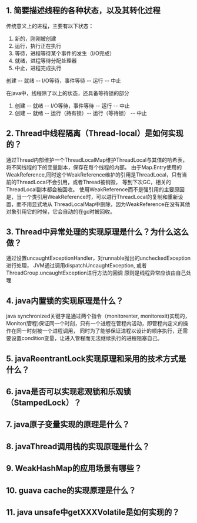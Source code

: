 
## 1. 简要描述线程的各种状态，以及其转化过程

传统意义上的进程，主要有以下状态：
1. 新的，刚刚被创建
2. 运行，执行正在执行
3. 等待，进程等待某个事件的发生（I/O完成）
4. 就绪，进程等待分配处理器
5. 中止，进程完成执行

创建 -- 就绪 -- I/O等待，事件等待 -- 运行 -- 中止

在java中，线程除了以上的状态，还具备等待锁的部分

1. 创建 -- 就绪 -- I/O等待，事件等待 -- 运行 -- 中止
2. 创建 -- 就绪 -- 运行（持有锁）-- 运行（等待锁） -- 中止

## 2. Thread中线程隔离（Thread-local）是如何实现的？
通过Thread内部维护一个ThreadLocalMap维护ThreadLocal与其值的哈希表，将不同线程的下的变量副本，保存在每个线程的内部。
由于Map.Entry使用的WeakReference,同时这个WeakReference维护的引用是ThreadLocal，只有当前的ThreadLocal不会引用，或者Thread被销毁，
等到下次GC，相关的ThreadLocal副本都会被回收。
使用WeakReference而不是强引用的主要原因是，当一个类引用WeakReference时，可以进行ThreadLocal的复制和重新设置，而不用显式地从
ThreadLocalMap中删除，因为WeakReference在没有其他对象引用它的时候，它会自动的在gc时被回收。

## 3. Thread中异常处理的实现原理是什么？为什么这么做？
通过设置uncaughtExceptionHandler，对runnable抛出的uncheckedException进行处理，
JVM通过调用dispatchUncaughtException, 或者ThreadGroup.uncaughtException进行方法的回调
原则是线程异常应该由自己处理

## 4. java内置锁的实现原理是什么？
java synchronized关键字是通过两个指令（monitorenter, monitorexit)实现的，
Monitor(管程)保证同一个时刻，只有一个进程在管程内活动，即管程内定义的操作在同一时刻被一个进程调用，
同时为了能够保证进程以设计的顺序执行，还需要设置condition变量，让进入管程而无法继续执行的进程阻塞自己。

## 5. javaReentrantLock实现原理和采用的技术方式是什么？

## 6. java是否可以实现悲观锁和乐观锁（StampedLock）？

## 7. java原子变量实现的原理是什么？

## 8. javaThread调用栈的实现原理是什么？

## 9. WeakHashMap的应用场景有哪些？

## 10. guava cache的实现原理是什么？

## 11. java unsafe中getXXXVolatile是如何实现的？
